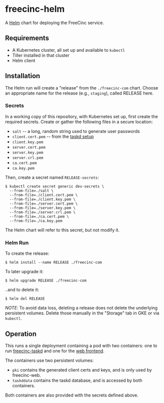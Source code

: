 # freecinc-helm

A [Helm](https://helm.sh/) chart for deploying the FreeCinc service.

## Requirements

* A Kubernetes cluster, all set up and available to `kubectl`
* Tiller installed in that cluster
* Helm client

## Installation

The Helm run will create a "release" from the `./freecinc-com` chart.
Choose an appropriate name for the release (e.g., `staging`), called RELEASE here.

### Secrets

In a working copy of this repository, with Kubernetes set up, first create the required secrets.
Create or gather the following files in a secure location:

* `salt` -- a long, random string used to generate user passwords
* `client.cert.pem` -- from the [taskd setup](https://taskwarrior.org/docs/taskserver/configure.html)
* `client.key.pem`
* `server.cert.pem`
* `server.key.pem`
* `server.crl.pem`
* `ca.cert.pem`
* `ca.key.pem`

Then, create a secret named `RELEASE-secrets`:

```shell
$ kubectl create secret generic dev-secrets \
  --from-file=./salt \
  --from-file=./client.cert.pem \
  --from-file=./client.key.pem \
  --from-file=./server.cert.pem \
  --from-file=./server.key.pem \
  --from-file=./server.crl.pem \
  --from-file=./ca.cert.pem \
  --from-file=./ca.key.pem
```

The Helm chart will refer to this secret, but not modify it.

### Helm Run

To create the release:

```shell
$ helm install --name RELEASE ./freecinc-com
```

To later upgrade it:

```shell
$ helm upgrade RELEASE ./freecinc-com
```

..and to delete it:

```shell
$ helm del RELEASE
```

*NOTE*: To avoid data loss, deleting a release does not delete the underlying persistent volumes.
Delete those manually in the "Storage" tab in GKE or via `kubectl`.

## Operation

This runs a single deployment containing a pod with two containers: one to run [freecinc-taskd](https://github.com/freecinc/freecinc-taskd) and one for the [web frontend](https://github.com/freecinc/freecinc-web).

The containers use two persistent volumes:
 * `pki` contains the generated client certs and keys, and is only used by freecinc-web.
 * `taskddata` contains the taskd database, and is accessed by both containers.

Both containers are also provided with the secrets defined above.
